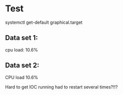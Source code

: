 # Test

systemctl get-default
graphical.target


## Data set 1:

cpu load: 10.6%



## Data set 2:

CPU load 10.6%

Hard to get IOC running had to restart several times?!!?
